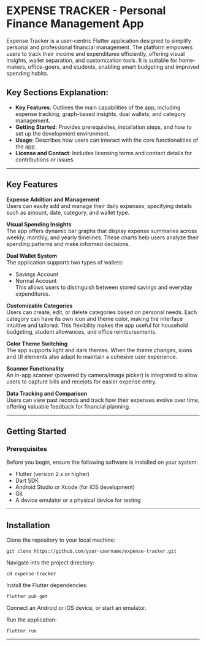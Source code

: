 # EXPENSE TRACKER - Personal Finance Management App

Expense Tracker is a user-centric Flutter application designed to simplify personal and professional financial management. The platform empowers users to track their income and expenditures efficiently, offering visual insights, wallet separation, and customization tools. It is suitable for home-makers, office-goers, and students, enabling smart budgeting and improved spending habits.

## Key Sections Explanation:

- **Key Features**: Outlines the main capabilities of the app, including expense tracking, graph-based insights, dual wallets, and category management.
- **Getting Started**: Provides prerequisites, installation steps, and how to set up the development environment.
- **Usage**: Describes how users can interact with the core functionalities of the app.
- **License and Contact**: Includes licensing terms and contact details for contributions or issues.

---

## Key Features

**Expense Addition and Management**  
Users can easily add and manage their daily expenses, specifying details such as amount, date, category, and wallet type.

**Visual Spending Insights**  
The app offers dynamic bar graphs that display expense summaries across weekly, monthly, and yearly timelines. These charts help users analyze their spending patterns and make informed decisions.

**Dual Wallet System**  
The application supports two types of wallets:
- Savings Account
- Normal Account  
This allows users to distinguish between stored savings and everyday expenditures.

**Customizable Categories**  
Users can create, edit, or delete categories based on personal needs. Each category can have its own icon and theme color, making the interface intuitive and tailored. This flexibility makes the app useful for household budgeting, student allowances, and office reimbursements.

**Color Theme Switching**  
The app supports light and dark themes. When the theme changes, icons and UI elements also adapt to maintain a cohesive user experience.

**Scanner Functionality**  
An in-app scanner (powered by camera/image picker) is integrated to allow users to capture bills and receipts for easier expense entry.

**Data Tracking and Comparison**  
Users can view past records and track how their expenses evolve over time, offering valuable feedback for financial planning.

---

## Getting Started

### Prerequisites

Before you begin, ensure the following software is installed on your system:

- Flutter (version 2.x or higher)
- Dart SDK
- Android Studio or Xcode (for iOS development)
- Git
- A device emulator or a physical device for testing


---

## Installation

Clone the repository to your local machine:

```
git clone https://github.com/your-username/expense-tracker.git
```

Navigate into the project directory:

```
cd expense-tracker
```

Install the Flutter dependencies:

```
flutter pub get
```

Connect an Android or iOS device, or start an emulator.

Run the application:

```
flutter run
```

---

